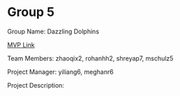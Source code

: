 # Group 5
Group Name: Dazzling Dolphins

[MVP Link](http://cs196.cs.illinois.edu)

Team Members: zhaoqix2, rohanhh2, shreyap7, mschulz5

Project Manager: yiliang6, meghanr6

Project Description: 
